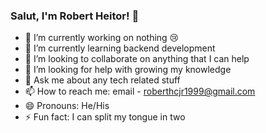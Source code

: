### Salut, I'm Robert Heitor! 👋


- 🔭 I’m currently working on nothing :cry:
- 🌱 I’m currently learning backend development
- 👯 I’m looking to collaborate on anything that I can help
- 🤔 I’m looking for help with growing my knowledge
- 💬 Ask me about any tech related stuff
- 📫 How to reach me: email - roberthcjr1999@gmail.com
- 😄 Pronouns: He/His
- ⚡ Fun fact: I can split my tongue in two


